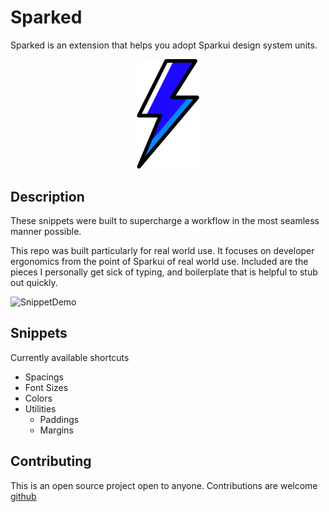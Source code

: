 # Sparked

Sparked is an extension that helps you adopt Sparkui design system units.

<p align="center">
  <img width="100" src="images/sparked-logo.png" alt="sparked-hero">
</p>

## Description

These snippets were built to supercharge a workflow in the most seamless manner possible.

This repo was built particularly for real world use. It focuses on developer ergonomics from the point of Sparkui of real world use. Included are the pieces I personally get sick of typing, and boilerplate that is helpful to stub out quickly.

![SnippetDemo]("images/sparked-demo.gif")

## Snippets
Currently available shortcuts
  - Spacings
  - Font Sizes
  - Colors
  - Utilities
    - Paddings
    - Margins
## Contributing

This is an open source project open to anyone. Contributions are welcome [github](https://github.com/majidzeno/sparked)